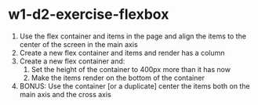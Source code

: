 # w1-d2-exercise-flexbox

1. Use the flex container and items in the page and align the items to the center of the screen in the main axis
2. Create a new flex container and items and render has a column
3. Create a new flex container and:
   1. Set the height of the container to 400px more than it has now
   2. Make the items render on the bottom of the container
4. BONUS: Use the container [or a duplicate] center the items both on the main axis and the cross axis
